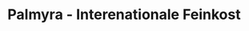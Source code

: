 ---
title: "Palmyra - Interenationale Feinkost"
url: /altenburg/palmyra-interenationale-feinkost/
shop: Allgemein
---